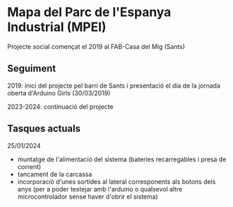 # Mapa del Parc de l'Espanya Industrial (MPEI)
Projecte social començat el 2019 al FAB-Casa del Mig (Sants)

## Seguiment
2019: inici del projecte pel barri de Sants i presentació el dia de la jornada oberta d'Arduino Girls (30/03/2019)

2023-2024: continuació del projecte

## Tasques actuals
25/01/2024
- muntatge de l'alimentació del sistema (bateries recarregables i presa de corrent)
- tancament de la carcassa
- incorporació d'unes sortides al lateral corresponents als botons dels anys (per a poder testejar amb l'arduino o qualsevol altre microcontrolador sense haver d'obrir el sistema)
